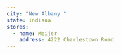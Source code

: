```yaml
---
city: "New Albany "
state: indiana
stores:
  - name: Meijer
    address: 4222 Charlestown Road
---
```

